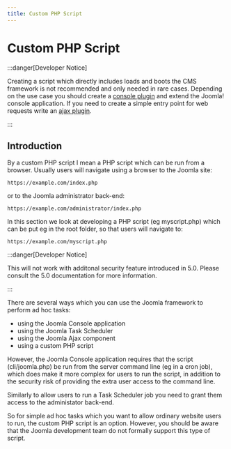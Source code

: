 ```yaml
---
title: Custom PHP Script
---
```


# Custom PHP Script

:::danger[Developer Notice]

Creating a script which directly includes loads and boots the CMS framework is not recommended and only needed in
rare cases. Depending on the use case you should create a [console plugin](../plugins/basic-console-plugin-helloworld.md) 
and extend the Joomla! console application. If you need to create a simple entry point for web requests write an 
[ajax plugin](../plugins/ajax-plugin.md).

:::

## Introduction
By a custom PHP script I mean a PHP script which can be run from a browser. Usually users will navigate using a browser to the Joomla site:

```
https://example.com/index.php
```

or to the Joomla administrator back-end:

```
https://example.com/administrator/index.php
```

In this section we look at developing a PHP script (eg myscript.php) which can be put eg in the root folder, so that users will navigate to:

```
https://example.com/myscript.php
```

:::danger[Developer Notice]

This will not work with additonal security feature introduced in 5.0. Please consult the 5.0 documentation for more information.

:::

There are several ways which you can use the Joomla framework to perform ad hoc tasks:
- using the Joomla Console application
- using the Joomla Task Scheduler
- using the Joomla Ajax component
- using a custom PHP script

However, the Joomla Console application requires that the script (cli/joomla.php) be run from the server command line (eg in a cron job), which does make it more complex for users to run the script, in addition to the security risk of providing the extra user access to the command line. 

Similarly to allow users to run a Task Scheduler job you need to grant them access to the administator back-end. 

So for simple ad hoc tasks which you want to allow ordinary website users to run, the custom PHP script is an option. However, you should be aware that the Joomla development team do not formally support this type of script.